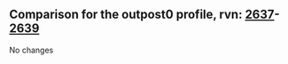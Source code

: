 ## Comparison for the outpost0 profile, rvn: [2637](https://github.com/PRO100KatYT/FortniteProfileRevisions/tree/main/profiles/outpost0/2637%20outpost0.json)-[2639](https://github.com/PRO100KatYT/FortniteProfileRevisions/tree/main/profiles/outpost0/2639%20outpost0.json)

No changes
